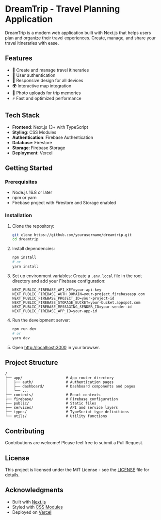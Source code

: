 # DreamTrip - Travel Planning Application

DreamTrip is a modern web application built with Next.js that helps users plan and organize their travel experiences. Create, manage, and share your travel itineraries with ease.

## Features

- 📝 Create and manage travel itineraries
- 🔐 User authentication
- 📱 Responsive design for all devices
- 🌍 Interactive map integration
- 📸 Photo uploads for trip memories
- ⚡ Fast and optimized performance

## Tech Stack

- **Frontend**: Next.js 13+ with TypeScript
- **Styling**: CSS Modules
- **Authentication**: Firebase Authentication
- **Database**: Firestore
- **Storage**: Firebase Storage
- **Deployment**: Vercel

## Getting Started

### Prerequisites

- Node.js 16.8 or later
- npm or yarn
- Firebase project with Firestore and Storage enabled

### Installation

1. Clone the repository:
   ```bash
   git clone https://github.com/yourusername/dreamtrip.git
   cd dreamtrip
   ```

2. Install dependencies:
   ```bash
   npm install
   # or
   yarn install
   ```

3. Set up environment variables:
   Create a `.env.local` file in the root directory and add your Firebase configuration:
   ```
   NEXT_PUBLIC_FIREBASE_API_KEY=your-api-key
   NEXT_PUBLIC_FIREBASE_AUTH_DOMAIN=your-project.firebaseapp.com
   NEXT_PUBLIC_FIREBASE_PROJECT_ID=your-project-id
   NEXT_PUBLIC_FIREBASE_STORAGE_BUCKET=your-bucket.appspot.com
   NEXT_PUBLIC_FIREBASE_MESSAGING_SENDER_ID=your-sender-id
   NEXT_PUBLIC_FIREBASE_APP_ID=your-app-id
   ```

4. Run the development server:
   ```bash
   npm run dev
   # or
   yarn dev
   ```

5. Open [http://localhost:3000](http://localhost:3000) in your browser.

## Project Structure

```
/
├── app/                    # App router directory
│   ├── auth/               # Authentication pages
│   ├── dashboard/          # Dashboard components and pages
│   └── ...
├── contexts/               # React contexts
├── firebase/               # Firebase configuration
├── public/                 # Static files
├── services/               # API and service layers
├── types/                  # TypeScript type definitions
└── utils/                  # Utility functions
```

## Contributing

Contributions are welcome! Please feel free to submit a Pull Request.

## License

This project is licensed under the MIT License - see the [LICENSE](LICENSE) file for details.

## Acknowledgments

- Built with [Next.js](https://nextjs.org/)
- Styled with [CSS Modules](https://github.com/css-modules/css-modules)
- Deployed on [Vercel](https://vercel.com)
